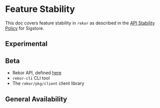# Feature Stability

This doc covers feature stability in `rekor` as described in the [API Stability Policy](https://docs.sigstore.dev/api-stability) for Sigstore.

## Experimental


## Beta
* Rekor API, defined [here](https://github.com/sigstore/rekor/blob/main/openapi.yaml)
* `rekor-cli` CLI tool
* The `rekor/pkg/client` client library

## General Availability
